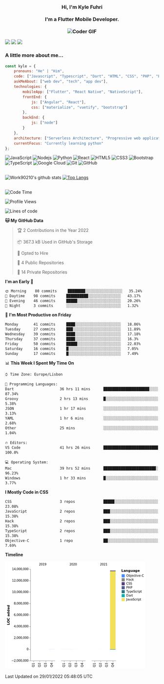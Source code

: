 
<h3 align="center">
  <abc>
    <br />Hi, I'm Kyle Fuhri<br />
    <br />
    I'm a Flutter Mobile Developer. <br />
    <br />
    <img
      src="https://media.giphy.com/media/SWoSkN6DxTszqIKEqv/giphy.gif"
      alt="Coder GIF"
      width="500"
      height="400"
    />
  </abc>
</h3>
<img src="https://img.shields.io/badge/Flutter%20-%2302569B.svg?&style=for-the-badge&logo=Flutter&logoColor=white" />
<img src="https://img.shields.io/badge/angular%20-%23DD0031.svg?&style=for-the-badge&logo=angular&logoColor=white"/>
<img src="https://img.shields.io/badge/react%20-%2320232a.svg?&style=for-the-badge&logo=react&logoColor=%2361DAFB"/>

<h3>A little more about me...  </h3>

```javascript
const kyle = {
    pronouns: "He" | "Him",
    code: ["Javascript", "Typescript", "Dart", "HTML", "CSS", "PHP", "Python"],
    askMeAbout: ["web dev", "tech", "app dev"],
    technologies: {
        mobileApp: ["Flutter", "React Native", "NativeScript"],
        frontEnd: {
            js: ["Angular", "React"],
            css: ["materialize", "vuetify", "bootstrap"]
        },
        backEnd: {
            js: ["node"]
        }
    },
    architecture: ["Serverless Architecture", "Progressive web applications", "Single page applications"],
    currentFocus: "Currently learning python"
};
```

![JavaScript](https://img.shields.io/badge/-JavaScript-black?style=flat-square&logo=javascript)
![Nodejs](https://img.shields.io/badge/-Nodejs-black?style=flat-square&logo=Node.js)
![Python](https://img.shields.io/badge/-Python-black?style=flat-square&logo=Python)
![React](https://img.shields.io/badge/-React-black?style=flat-square&logo=react)
![HTML5](https://img.shields.io/badge/-HTML5-E34F26?style=flat-square&logo=html5&logoColor=white)
![CSS3](https://img.shields.io/badge/-CSS3-1572B6?style=flat-square&logo=css3)
![Bootstrap](https://img.shields.io/badge/-Bootstrap-563D7C?style=flat-square&logo=bootstrap)
![TypeScript](https://img.shields.io/badge/-TypeScript-007ACC?style=flat-square&logo=typescript)
![Google Cloud](https://img.shields.io/badge/Google%20Cloud-black?style=flat-square&logo=google-cloud)
![Git](https://img.shields.io/badge/-Git-black?style=flat-square&logo=git)
![GitHub](https://img.shields.io/badge/-GitHub-181717?style=flat-square&logo=github)
</br>
</br>


![Work90210's github stats](https://github-readme-stats.vercel.app/api?username=work90210)
[![Top Langs](https://github-readme-stats.vercel.app/api/top-langs/?username=work90210)](https://github.com/work90210/github-readme-stats)
</br>
</br>
<!--START_SECTION:waka-->
![Code Time](http://img.shields.io/badge/Code%20Time-410%20hrs%2050%20mins-blue)

![Profile Views](http://img.shields.io/badge/Profile%20Views-5-blue)

![Lines of code](https://img.shields.io/badge/From%20Hello%20World%20I%27ve%20Written-14%20Million%20lines%20of%20code-blue)

**🐱 My GitHub Data** 

> 🏆 2 Contributions in the Year 2022
 > 
> 📦 367.3 kB Used in GitHub's Storage 
 > 
> 💼 Opted to Hire
 > 
> 📜 4 Public Repositories 
 > 
> 🔑 14 Private Repositories  
 > 
**I'm an Early 🐤** 

```text
🌞 Morning    80 commits     ████████░░░░░░░░░░░░░░░░░   35.24% 
🌆 Daytime    98 commits     ██████████░░░░░░░░░░░░░░░   43.17% 
🌃 Evening    46 commits     █████░░░░░░░░░░░░░░░░░░░░   20.26% 
🌙 Night      3 commits      ░░░░░░░░░░░░░░░░░░░░░░░░░   1.32%

```
📅 **I'm Most Productive on Friday** 

```text
Monday       41 commits     ████░░░░░░░░░░░░░░░░░░░░░   18.06% 
Tuesday      27 commits     ███░░░░░░░░░░░░░░░░░░░░░░   11.89% 
Wednesday    39 commits     ████░░░░░░░░░░░░░░░░░░░░░   17.18% 
Thursday     37 commits     ████░░░░░░░░░░░░░░░░░░░░░   16.3% 
Friday       50 commits     █████░░░░░░░░░░░░░░░░░░░░   22.03% 
Saturday     16 commits     █░░░░░░░░░░░░░░░░░░░░░░░░   7.05% 
Sunday       17 commits     █░░░░░░░░░░░░░░░░░░░░░░░░   7.49%

```


📊 **This Week I Spent My Time On** 

```text
⌚︎ Time Zone: Europe/Lisbon

💬 Programming Languages: 
Dart                     36 hrs 11 mins      █████████████████████░░░░   87.34% 
Groovy                   2 hrs 13 mins       █░░░░░░░░░░░░░░░░░░░░░░░░   5.38% 
JSON                     1 hr 17 mins        ░░░░░░░░░░░░░░░░░░░░░░░░░   3.13% 
YAML                     1 hr 6 mins         ░░░░░░░░░░░░░░░░░░░░░░░░░   2.68% 
Other                    25 mins             ░░░░░░░░░░░░░░░░░░░░░░░░░   1.04%

🔥 Editors: 
VS Code                  41 hrs 26 mins      █████████████████████████   100.0%

💻 Operating System: 
Mac                      39 hrs 52 mins      ████████████████████████░   96.23% 
Windows                  1 hr 33 mins        █░░░░░░░░░░░░░░░░░░░░░░░░   3.77%

```

**I Mostly Code in CSS** 

```text
CSS                      3 repos             █████░░░░░░░░░░░░░░░░░░░░   23.08% 
JavaScript               2 repos             ███░░░░░░░░░░░░░░░░░░░░░░   15.38% 
Hack                     2 repos             ███░░░░░░░░░░░░░░░░░░░░░░   15.38% 
TypeScript               2 repos             ███░░░░░░░░░░░░░░░░░░░░░░   15.38% 
Objective-C              1 repo              ██░░░░░░░░░░░░░░░░░░░░░░░   7.69%

```


**Timeline**

![Chart not found](https://raw.githubusercontent.com/Work90210/Work90210/main/charts/bar_graph.png) 


 Last Updated on 29/01/2022 05:48:05 UTC
<!--END_SECTION:waka-->
